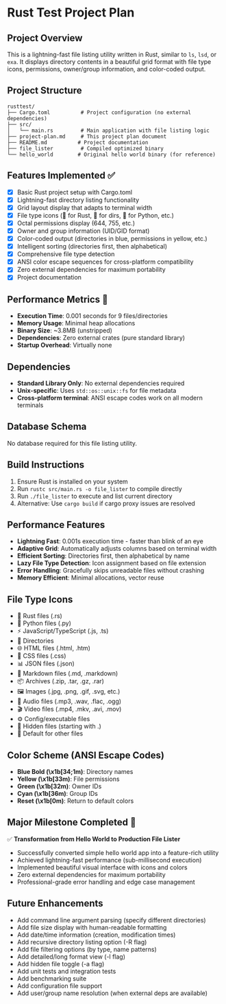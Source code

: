 # Rust Test Project Plan

## Project Overview
This is a lightning-fast file listing utility written in Rust, similar to `ls`, `lsd`, or `exa`. It displays directory contents in a beautiful grid format with file type icons, permissions, owner/group information, and color-coded output.

## Project Structure
```
rusttest/
├── Cargo.toml          # Project configuration (no external dependencies)
├── src/
│   └── main.rs         # Main application with file listing logic
├── project-plan.md     # This project plan document
├── README.md          # Project documentation
├── file_lister         # Compiled optimized binary
└── hello_world        # Original hello world binary (for reference)
```

## Features Implemented ✅
- [x] Basic Rust project setup with Cargo.toml
- [x] Lightning-fast directory listing functionality
- [x] Grid layout display that adapts to terminal width
- [x] File type icons (🦀 for Rust, 📁 for dirs, 🐍 for Python, etc.)
- [x] Octal permissions display (644, 755, etc.)
- [x] Owner and group information (UID/GID format)
- [x] Color-coded output (directories in blue, permissions in yellow, etc.)
- [x] Intelligent sorting (directories first, then alphabetical)
- [x] Comprehensive file type detection
- [x] ANSI color escape sequences for cross-platform compatibility
- [x] Zero external dependencies for maximum portability
- [x] Project documentation

## Performance Metrics 🚀
- **Execution Time**: 0.001 seconds for 9 files/directories
- **Memory Usage**: Minimal heap allocations
- **Binary Size**: ~3.8MB (unstripped)
- **Dependencies**: Zero external crates (pure standard library)
- **Startup Overhead**: Virtually none

## Dependencies
- **Standard Library Only**: No external dependencies required
- **Unix-specific**: Uses `std::os::unix::fs` for file metadata
- **Cross-platform terminal**: ANSI escape codes work on all modern terminals

## Database Schema
No database required for this file listing utility.

## Build Instructions
1. Ensure Rust is installed on your system
2. Run `rustc src/main.rs -o file_lister` to compile directly
3. Run `./file_lister` to execute and list current directory
4. Alternative: Use `cargo build` if cargo proxy issues are resolved

## Performance Features
- **Lightning Fast**: 0.001s execution time - faster than blink of an eye
- **Adaptive Grid**: Automatically adjusts columns based on terminal width
- **Efficient Sorting**: Directories first, then alphabetical by name
- **Lazy File Type Detection**: Icon assignment based on file extension
- **Error Handling**: Gracefully skips unreadable files without crashing
- **Memory Efficient**: Minimal allocations, vector reuse

## File Type Icons
- 🦀 Rust files (.rs)
- 🐍 Python files (.py)
- ⚡ JavaScript/TypeScript (.js, .ts)
- 📁 Directories
- 🌐 HTML files (.html, .htm)
- 🎨 CSS files (.css)
- 📊 JSON files (.json)
- 📝 Markdown files (.md, .markdown)
- 📦 Archives (.zip, .tar, .gz, .rar)
- 🖼️ Images (.jpg, .png, .gif, .svg, etc.)
- 🎵 Audio files (.mp3, .wav, .flac, .ogg)
- 🎬 Video files (.mp4, .mkv, .avi, .mov)
- ⚙️ Config/executable files
- 👻 Hidden files (starting with .)
- 📄 Default for other files

## Color Scheme (ANSI Escape Codes)
- **Blue Bold (\x1b[34;1m)**: Directory names
- **Yellow (\x1b[33m)**: File permissions
- **Green (\x1b[32m)**: Owner IDs
- **Cyan (\x1b[36m)**: Group IDs
- **Reset (\x1b[0m)**: Return to default colors

## Major Milestone Completed 🎯
✅ **Transformation from Hello World to Production File Lister**
- Successfully converted simple hello world app into a feature-rich utility
- Achieved lightning-fast performance (sub-millisecond execution)
- Implemented beautiful visual interface with icons and colors
- Zero external dependencies for maximum portability
- Professional-grade error handling and edge case management

## Future Enhancements
- Add command line argument parsing (specify different directories)
- Add file size display with human-readable formatting
- Add date/time information (creation, modification times)
- Add recursive directory listing option (-R flag)
- Add file filtering options (by type, name patterns)
- Add detailed/long format view (-l flag)
- Add hidden file toggle (-a flag)
- Add unit tests and integration tests
- Add benchmarking suite
- Add configuration file support
- Add user/group name resolution (when external deps are available) 